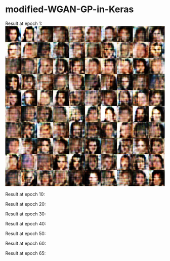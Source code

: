 # modified-WGAN-GP-in-Keras

Result at epoch 1:
![image](https://github.com/ynalex/modified-WGAN-GP-in-Keras/blob/main/photo/generated_image_at_epoch_1.jpg)

Result at epoch 10:

Result at epoch 20:

Result at epoch 30:

Result at epoch 40:

Result at epoch 50:

Result at epoch 60:

Result at epoch 65:
